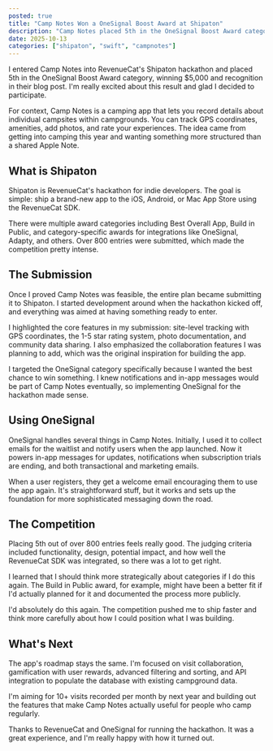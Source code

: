 ```yaml
---
posted: true
title: "Camp Notes Won a OneSignal Boost Award at Shipaton"
description: "Camp Notes placed 5th in the OneSignal Boost Award category at RevenueCat's Shipaton hackathon. This post covers what Shipaton is, why I entered, how I implemented OneSignal for notifications and emails, and what I learned from competing against over 800 entries."
date: 2025-10-13
categories: ["shipaton", "swift", "campnotes"]
---
```


I entered Camp Notes into RevenueCat's Shipaton hackathon and placed 5th in the OneSignal Boost Award category, winning $5,000 and recognition in their blog post. I'm really excited about this result and glad I decided to participate.

For context, Camp Notes is a camping app that lets you record details about individual campsites within campgrounds. You can track GPS coordinates, amenities, add photos, and rate your experiences. The idea came from getting into camping this year and wanting something more structured than a shared Apple Note.

## What is Shipaton

Shipaton is RevenueCat's hackathon for indie developers. The goal is simple: ship a brand-new app to the iOS, Android, or Mac App Store using the RevenueCat SDK.

There were multiple award categories including Best Overall App, Build in Public, and category-specific awards for integrations like OneSignal, Adapty, and others. Over 800 entries were submitted, which made the competition pretty intense.

## The Submission

Once I proved Camp Notes was feasible, the entire plan became submitting it to Shipaton. I started development around when the hackathon kicked off, and everything was aimed at having something ready to enter.

I highlighted the core features in my submission: site-level tracking with GPS coordinates, the 1-5 star rating system, photo documentation, and community data sharing. I also emphasized the collaboration features I was planning to add, which was the original inspiration for building the app.

I targeted the OneSignal category specifically because I wanted the best chance to win something. I knew notifications and in-app messages would be part of Camp Notes eventually, so implementing OneSignal for the hackathon made sense.

## Using OneSignal

OneSignal handles several things in Camp Notes. Initially, I used it to collect emails for the waitlist and notify users when the app launched. Now it powers in-app messages for updates, notifications when subscription trials are ending, and both transactional and marketing emails.

When a user registers, they get a welcome email encouraging them to use the app again. It's straightforward stuff, but it works and sets up the foundation for more sophisticated messaging down the road.

## The Competition

Placing 5th out of over 800 entries feels really good. The judging criteria included functionality, design, potential impact, and how well the RevenueCat SDK was integrated, so there was a lot to get right.

I learned that I should think more strategically about categories if I do this again. The Build in Public award, for example, might have been a better fit if I'd actually planned for it and documented the process more publicly.

I'd absolutely do this again. The competition pushed me to ship faster and think more carefully about how I could position what I was building.

## What's Next

The app's roadmap stays the same. I'm focused on visit collaboration, gamification with user rewards, advanced filtering and sorting, and API integration to populate the database with existing campground data.

I'm aiming for 10+ visits recorded per month by next year and building out the features that make Camp Notes actually useful for people who camp regularly.

Thanks to RevenueCat and OneSignal for running the hackathon. It was a great experience, and I'm really happy with how it turned out.
